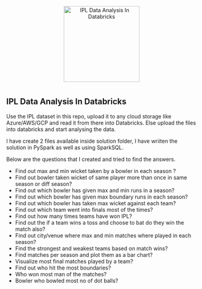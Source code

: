 <p align="center">
   <img src="https://encrypted-tbn0.gstatic.com/images?q=tbn:ANd9GcRQHBG_JmpOhUxcbMLkJlZcrmEWNDLjJb1ufK7peaaJPPmDBiYBeAhIplBT-X3efpIAN5g&usqp=CAU" alt="IPL Data Analysis In Databricks" style="margin-bottom: 10px; width: 200px;">
</p>  
<p align="center">
  <h2>IPL Data Analysis In Databricks</h2>
</p>

Use the IPL dataset in this repo, upload it to any cloud storage like Azure/AWS/GCP and read it from there into Databricks.
Else upload the files into databricks and start analysing the data.

I have create 2 files available inside solution folder, I have wriiten the solution in PySpark as well as using SparkSQL.

Below are the questions that I created and tried to find the answers.

- Find out max and min wicket taken by a bowler in each season ?
- Find out bowler taken wicket of same player more than once in same season or diff season?
- Find out which bowler has given max and min runs in a season?
- Find out which bowler has given max boundary runs in each season?
- Find out which bowler has taken max wicket against each team?
- Find out which team went into finals most of the times?
- Find out how many times teams have won IPL?
- Find out the if a team wins a toss and choose to bat do they win the match also?
- Find out city/venue where max and min matches where played in each season?
- Find the strongest and weakest teams based on match wins?
- Find matches per season and plot them as a bar chart?
- Visualize most final matches played by a team?
- Find out who hit the most boundaries?
- Who won most man of the matches?
- Bowler who bowled most no of dot balls?

